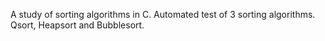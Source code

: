A study of sorting algorithms in C.
Automated test of 3 sorting algorithms.
Qsort, Heapsort and Bubblesort.
